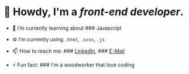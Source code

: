 # 👋 Howdy, I'm a _front-end developer_.


<!-- **edgar-guzman/edgar-guzman** is a ✨ _special_ ✨ repository because its `README.md` (this file) appears on your GitHub profile. -->

<!-- Here are some ideas to get you started: -->

<!-- - 🔭 I’m currently working on ... -->
- 🌱 I’m currently learning about ### Javascript
<!-- - 👯 I’m looking to collaborate on ... -->
- ⚙️ I’m currently using ```.html```, ```.scss```, ```.js```
<!-- - 🤔 I’m looking for help with ... -->
<!-- - 💬 Ask me about ... -->
- 📫 How to reach me: ### [LinkedIn](https://www.linkedin.com/in/edgar-guzmann/), ### [E-Mail](e.a.guzman@outlook.com)
<!-- - 😄 Pronouns: ... -->
- ⚡ Fun fact: ### I'm a woodworker that love coding

<!-- When downloading the "edgar-guzman" project remember to credit the creator when framing on a website/platform. Thanks, - Edgar Guzman. -->
